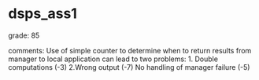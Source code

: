 # dsps_ass1

grade: 85

comments: Use of simple counter to determine when to return results from manager to local application can lead to two problems: 1. Double computations (-3) 2.Wrong output (-7) No handling of manager failure (-5)
